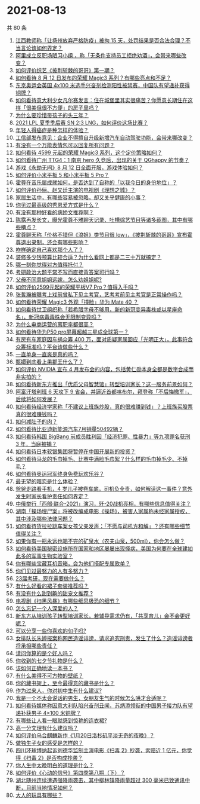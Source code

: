 # 2021-08-13

共 80 条

<!-- BEGIN -->
<!-- 最后更新时间 Fri Aug 13 2021 09:46:10 GMT+0800 (China Standard Time) -->

1. [江西教师称「让扬州放弃严格防疫」被拘 15
   天，处罚结果是否合法合理？不当言论该如何界定？](https://www.zhihu.com/question/479240905)
1. [阿里成立反职场陋习小组
   ，称「无条件支持员工拒绝劝酒」，会带来哪些改变？](https://www.zhihu.com/question/479288186)
1. [如何评价综艺《披荆斩棘的哥哥》第一期？](https://www.zhihu.com/question/478851544)
1. [如何看待 8 月 12 日发布的荣耀 Magic3
   系列？有哪些亮点和不足？](https://www.zhihu.com/question/479154691)
1. [东京奥运会英国 4x100
   米选手兴奋剂检测阳性被禁赛，中国队有望递补获得铜牌？](https://www.zhihu.com/question/479380610)
1. [如何看待意大利少女凡尔赛发言：住在城堡里其实很痛苦？你愿意长期住在这样「很美但很不方便」的房子里吗？](https://www.zhihu.com/question/478934011)
1. [为什么要珍惜带孩子的头三年？](https://www.zhihu.com/question/470839638)
1. [2021 LPL 夏季季后赛 SN 2:3
   LNG，如何评价这场比赛？](https://www.zhihu.com/question/479254658)
1. [年轻人得癌症是种怎样的体验？](https://www.zhihu.com/question/288301645)
1. [工信部发布意见：企业不得擅自升级新增汽车自动驾驶功能，会带来哪改变？](https://www.zhihu.com/question/479186205)
1. [有没有一个万能表情包可以回复所有问题？](https://www.zhihu.com/question/341311495)
1. [如何看待 4599 元起的荣耀 Magic3
   系列，这个定价策略如何？](https://www.zhihu.com/question/479327454)
1. [如何看待广州 TTG4：1 南京 hero 久竞后，出现的关于 QGhappy
   的节奏？](https://www.zhihu.com/question/479328954)
1. [游戏《永劫无间》8 月 12 日全面开服，游戏体验如何？](https://www.zhihu.com/question/479024078)
1. [如何评价小米平板 5 和小米平板 5 Pro？](https://www.zhihu.com/question/478816723)
1. [霍尊在音乐届成就如何，是否达到了自称的「以我今日的身份地位」？](https://www.zhihu.com/question/479242622)
1. [如何评价孙俪、赵又廷主演的电视剧《理想之城》？](https://www.zhihu.com/question/453135719)
1. [家居生活中，有哪些容易被忽略，却又关乎健康的小事？](https://www.zhihu.com/question/474179544)
1. [你见过最高级的秀恩爱方式是什么？](https://www.zhihu.com/question/479158014)
1. [有没有那种好看的病娇文推荐啊？](https://www.zhihu.com/question/472808080)
1. [陈露再发长文，曝光霍尊不雅聊天记录、吐槽综艺节目等诸多截图，其中有哪些槽点？](https://www.zhihu.com/question/479240661)
1. [霍尊聊天称「价格不错但《浪姐》类节目很
   low」，《披荆斩棘的哥哥》宣布霍尊退出录制，还会有哪些影响？](https://www.zhihu.com/question/479240755)
1. [咋样确定自己喜欢那个人了？](https://www.zhihu.com/question/477631019)
1. [装修多少钱预算比较合适？为什么看网上都是二三十万就搞定？](https://www.zhihu.com/question/441287480)
1. [哪一刻你觉得对方值得托付？](https://www.zhihu.com/question/478456029)
1. [考研政治大题平常不写而直接背答案可行吗？](https://www.zhihu.com/question/475779325)
1. [父母不同意姐姐远嫁，怎么劝姐姐呢?](https://www.zhihu.com/question/479111775)
1. [如何评价2599元起的荣耀平板V7 Pro？值得入手吗？](https://www.zhihu.com/question/479323449)
1. [张哲瀚被曝考上戏前曾私下见主考官，艺考考前见主考官是正常操作吗？](https://www.zhihu.com/question/479204348)
1. [如何看待荣耀 Magic3 外观「撞脸」华为 Mate 40 ？](https://www.zhihu.com/question/479302371)
1. [如何看待世卫组织称「若希腊字母不够用，新的新冠变异毒株或以星座命名」，新冠病毒毒株会无限制变异吗？](https://www.zhihu.com/question/478659210)
1. [为什么电商运营的离职率都很高？](https://www.zhihu.com/question/456735741)
1. [如何看待华为P50 pro屏幕超越三星成全球第一？](https://www.zhihu.com/question/478901191)
1. [有房有车家庭因车祸众筹 400
   万，面对质疑家属回应「光明正大」，此事符合众筹标准吗？平台该做些什么？](https://www.zhihu.com/question/479185512)
1. [一直单身一直爽是真的吗？](https://www.zhihu.com/question/330412814)
1. [甄嬛到底看上果郡王什么了？](https://www.zhihu.com/question/477830515)
1. [如何评价 NVIDIA 宣布 4
   月发布会的内容，包括黄仁勋本身全都是数字合成而非实拍的？](https://www.zhihu.com/question/479214973)
1. [如何看待新东方推出「优质父母智慧馆」转型培训家长？这一服务前景如何？](https://www.zhihu.com/question/478924827)
1. [阿富汗塔利班 6 天攻下 9
   省会，并逼近首都喀布尔，拜登称「不后悔撤军」，后续将如何发展？](https://www.zhihu.com/question/479012421)
1. [如何看待经济学家称「不建议上班族炒股，真的很难赚到钱」？上班族买股票真的很难赚钱吗？](https://www.zhihu.com/question/479040751)
1. [如何减肚子的肉？](https://www.zhihu.com/question/32457552)
1. [如何看待比亚迪新能源汽车7月销量50492辆？](https://www.zhihu.com/question/477560202)
1. [如何看待韩国 BigBang 前成员胜利因「经济犯罪、性暴力」等九项罪名获刑 3
   年，当庭被捕？](https://www.zhihu.com/question/479244117)
1. [如何看待日本软银集团将暂停在中国开展新的投资？](https://www.zhihu.com/question/479030453)
1. [如何看待马龙的毛巾掉毛、比赛中满脸毛巾絮？什么样的毛巾掉毛少、不掉毛？](https://www.zhihu.com/question/478402023)
1. [如何看待奥运冠军终身免费玩欢乐谷？](https://www.zhihu.com/question/477862855)
1. [最无望的暗恋是什么体验？](https://www.zhihu.com/question/49887225)
1. [爸爸走路看手机，4
   岁儿子被卷车底，司机负全责，如何解读这一事件？意外发生时家长看护责任如何界定？](https://www.zhihu.com/question/479186587)
1. [中俄举行「西部·联合-2021」演习，歼-20战机亮相，有哪些信息值得关注？](https://www.zhihu.com/question/478757634)
1. [湖南「操场埋尸案」将被改编成电影《操场》，被害人家属称未经家属授权，其中涉及哪些法律问题？](https://www.zhihu.com/question/479150897)
1. [如何看待货拉拉跳车案女孩父亲发声：「不愿与司机方和解」？还有哪些细节值得关注？](https://www.zhihu.com/question/479073926)
1. [如果你有一瓶永远也喝不完的矿泉水（农夫山泉，500ml），你会怎么做？](https://www.zhihu.com/question/474165365)
1. [如何看待美国秘密设施所在国家和地区屡屡出现怪病，美国为何要在全球建如此多的军事生物实验室？](https://www.zhihu.com/question/478392758)
1. [你有哪些宝藏耳机音箱，会为他们搭配专属歌单？](https://www.zhihu.com/question/478765602)
1. [你们见过最努力的人有多努力？](https://www.zhihu.com/question/474194443)
1. [23届考研，现在需要做什么？](https://www.zhihu.com/question/419880096)
1. [有什么好看的裙子套装推荐吗？](https://www.zhihu.com/question/471946933)
1. [有没有什么甜到齁的甜宠文推荐 ?](https://www.zhihu.com/question/362988648)
1. [电视剧《扫黑风暴》有哪些细思极恐的细节？](https://www.zhihu.com/question/478362513)
1. [怎么忘记一个人深爱的人？](https://www.zhihu.com/question/475185751)
1. [新东方从培训孩子转型培训家长，若辅导需求仍有，「共享育儿」会不会更好呢？](https://www.zhihu.com/question/478950438)
1. [可以分享一些你喜欢的句子吗?](https://www.zhihu.com/question/475351772)
1. [女排队长朱婷报案称网民造谣诽谤，请求追究刑责，发生了什么？造谣诽谤者将承担哪些责任？](https://www.zhihu.com/question/479102122)
1. [请问你算的是个好人吗？](https://www.zhihu.com/question/477619622)
1. [你收到的七夕节礼物是什么？](https://www.zhihu.com/question/49412310)
1. [该如何正确地读一本书？](https://www.zhihu.com/question/478905840)
1. [有什么美得不可方物的壁纸？](https://www.zhihu.com/question/299205851)
1. [你的藏书架上，至今最得意的藏书是什么？](https://www.zhihu.com/question/456543158)
1. [作为过来人，你对初中生有什么建议?](https://www.zhihu.com/question/479129062)
1. [我是一个不太会说话的男生，女朋友生气的时候怎么哄才合适呢？](https://www.zhihu.com/question/302449861)
1. [如何看待媒体称因意大利队陷兴奋剂丑闻，苏炳添领衔的中国男子接力队有望递补获男子 4×100
   米铜牌？](https://www.zhihu.com/question/478628241)
1. [有哪些让人看一眼就感到惊艳的连衣裙?](https://www.zhihu.com/question/383661922)
1. [高一分文理有什么建议吗？](https://www.zhihu.com/question/478094065)
1. [如何评价乌合麒麟新作《1月20日洛杉矶平淡无奇的夜晚》？](https://www.zhihu.com/question/478996854)
1. [做独生子女的感受是怎样的？](https://www.zhihu.com/question/34599749)
1. [四川环球博纳起诉刘德华监制主演电影《扫毒 2》抄袭，索赔近 1 亿元，你觉得《扫毒
   2》是否构成抄袭？](https://www.zhihu.com/question/478896054)
1. [你人生中太晚明白的道理是什么？](https://www.zhihu.com/question/470076571)
1. [如何评价《心动的信号》第四季第八期（下）？](https://www.zhihu.com/question/479247094)
1. [湖北随州连续遭遇强降雨袭击，其中柳林镇降雨量超过 300
   毫米已致通讯中断，目前当地情况如何？](https://www.zhihu.com/question/479199554)
1. [大人的玩具有哪些？](https://www.zhihu.com/question/20281247)

<!-- END -->
